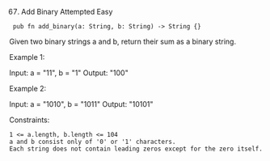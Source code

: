 67. Add Binary
Attempted
Easy


```
 pub fn add_binary(a: String, b: String) -> String {}
```

Given two binary strings a and b, return their sum as a binary string.
 

Example 1:

Input: a = "11", b = "1"
Output: "100"

Example 2:

Input: a = "1010", b = "1011"
Output: "10101"

 

Constraints:

    1 <= a.length, b.length <= 104
    a and b consist only of '0' or '1' characters.
    Each string does not contain leading zeros except for the zero itself.

